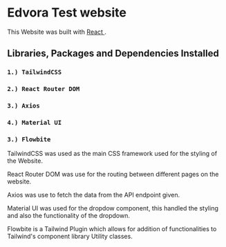 # Edvora Test website

This Website was built with [ React ](https://github.com/facebook/create-react-app).

## Libraries, Packages and Dependencies Installed

### `1.) TailwindCSS`
### `2.) React Router DOM`
### `3.) Axios`
### `4.) Material UI` 
### `3.) Flowbite`

TailwindCSS was used as the main CSS framework used for the styling of the Website.

React Router DOM was use for the routing between different pages on the website.

Axios was use to fetch the data from the API endpoint given.

Material UI was used for the dropdow component, this handled the styling and also the functionality of the dropdown.

Flowbite is a Tailwind Plugin which allows for addition of functionalities to Tailwind's component library Utility classes. 